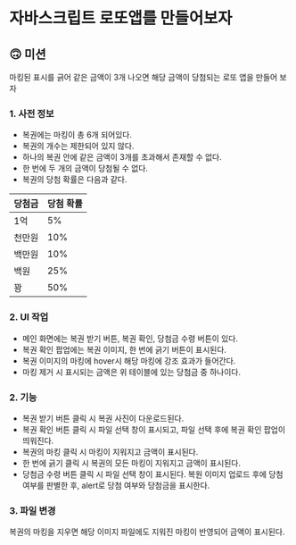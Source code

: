 # 자바스크립트 로또앱를 만들어보자

## 🙃 미션

마킹된 표시를 긁어 같은 금액이 3개 나오면 해당 금액이 당첨되는 로또 앱을 만들어 보자

### 1. 사전 정보
- 복권에는 마킹이 총 6개 되어있다.
- 복권의 개수는 제한되어 있지 않다.
- 하나의 복권 안에 같은 금액이 3개를 초과해서 존재할 수 없다.
- 한 번에 두 개의 금액이 당첨될 수 없다.
- 복권의 당첨 확률은 다음과 같다.

| 당첨금 | 당첨 확률  |
| ------------- | ------------- |
| 1억  | 5%  |
| 천만원  | 10%  |
| 백만원  | 10%  |
| 백원 | 25%  |
| 꽝 | 50%  |



### 2. UI 작업
- 메인 화면에는 복권 받기 버튼, 복권 확인, 당첨금 수령 버튼이 있다.
- 복권 확인 팝업에는 복권 이미지, 한 번에 긁기 버튼이 표시된다.
- 복권 이미지의 마킹에 hover시 해당 마킹에 강조 효과가 들어간다.
- 마킹 제거 시 표시되는 금액은 위 테이블에 있는 당첨금 중 하나이다.

### 2. 기능
- 복권 받기 버튼 클릭 시 복권 사진이 다운로드된다.
- 복권 확인 버튼 클릭 시 파일 선택 창이 표시되고, 파일 선택 후에 복권 확인 팝업이 띄워진다.
- 복권의 마킹 클릭 시 마킹이 지워지고 금액이 표시된다.
- 한 번에 긁기 클릭 시 복권의 모든 마킹이 지워지고 금액이 표시된다.
- 당첨금 수령 버튼 클릭 시 파일 선택 창이 표시된다. 복원 이미지 업로드 후에 당첨 여부를 판별한 후, alert로 당첨 여부와 당첨금을 표시한다.

### 3. 파일 변경
복권의 마킹을 지우면 해당 이미지 파일에도 지워진 마킹이 반영되어 금액이 표시된다.
